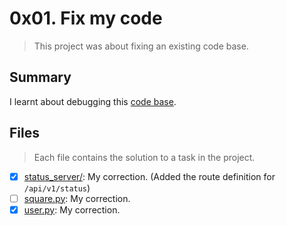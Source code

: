 # 0x01. Fix my code

> This project was about fixing an existing code base.

## Summary

I learnt about debugging this [code base](https://github.com/alx-tools/0x01-Fix_My_Code_Challenge).

## Files

> Each file contains the solution to a task in the project.
- [x] [status_server/](https://github.com/Ebube-Ochemba/Fix_My_Code_Challenge/blob/main/0x01-challenge/status_server/api/v1/app.py): My correction. (Added the route definition for `/api/v1/status`)
- [ ] [square.py](https://github.com/Ebube-Ochemba/Fix_My_Code_Challenge/blob/main/0x01-challenge/square.py): My correction.
- [x] [user.py](https://github.com/Ebube-Ochemba/Fix_My_Code_Challenge/blob/main/0x01-challenge/user.py): My correction.
